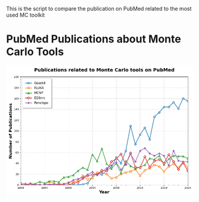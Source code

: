 This is the script to compare the publication on PubMed related to the most used MC toolkit

# PubMed Publications about Monte Carlo Tools

<!-- PLOT-START -->
![Monte Carlo Plot](MC_PubMed.png?raw=true)
<!-- PLOT-END -->
